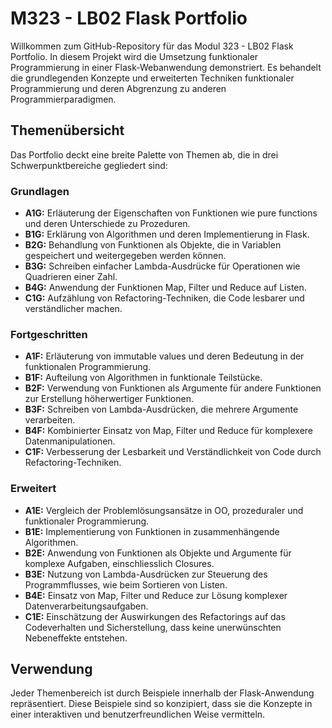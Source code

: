 # M323 - LB02 Flask Portfolio

Willkommen zum GitHub-Repository für das Modul 323 - LB02 Flask Portfolio. In diesem Projekt wird die Umsetzung funktionaler Programmierung in einer Flask-Webanwendung demonstriert. Es behandelt die grundlegenden Konzepte und erweiterten Techniken funktionaler Programmierung und deren Abgrenzung zu anderen Programmierparadigmen.

## Themenübersicht

Das Portfolio deckt eine breite Palette von Themen ab, die in drei Schwerpunktbereiche gegliedert sind:

### Grundlagen

- **A1G:** Erläuterung der Eigenschaften von Funktionen wie pure functions und deren Unterschiede zu Prozeduren.
- **B1G:** Erklärung von Algorithmen und deren Implementierung in Flask.
- **B2G:** Behandlung von Funktionen als Objekte, die in Variablen gespeichert und weitergegeben werden können.
- **B3G:** Schreiben einfacher Lambda-Ausdrücke für Operationen wie Quadrieren einer Zahl.
- **B4G:** Anwendung der Funktionen Map, Filter und Reduce auf Listen.
- **C1G:** Aufzählung von Refactoring-Techniken, die Code lesbarer und verständlicher machen.

### Fortgeschritten

- **A1F:** Erläuterung von immutable values und deren Bedeutung in der funktionalen Programmierung.
- **B1F:** Aufteilung von Algorithmen in funktionale Teilstücke.
- **B2F:** Verwendung von Funktionen als Argumente für andere Funktionen zur Erstellung höherwertiger Funktionen.
- **B3F:** Schreiben von Lambda-Ausdrücken, die mehrere Argumente verarbeiten.
- **B4F:** Kombinierter Einsatz von Map, Filter und Reduce für komplexere Datenmanipulationen.
- **C1F:** Verbesserung der Lesbarkeit und Verständlichkeit von Code durch Refactoring-Techniken.

### Erweitert

- **A1E:** Vergleich der Problemlösungsansätze in OO, prozeduraler und funktionaler Programmierung.
- **B1E:** Implementierung von Funktionen in zusammenhängende Algorithmen.
- **B2E:** Anwendung von Funktionen als Objekte und Argumente für komplexe Aufgaben, einschliesslich Closures.
- **B3E:** Nutzung von Lambda-Ausdrücken zur Steuerung des Programmflusses, wie beim Sortieren von Listen.
- **B4E:** Einsatz von Map, Filter und Reduce zur Lösung komplexer Datenverarbeitungsaufgaben.
- **C1E:** Einschätzung der Auswirkungen des Refactorings auf das Codeverhalten und Sicherstellung, dass keine unerwünschten Nebeneffekte entstehen.

## Verwendung

Jeder Themenbereich ist durch Beispiele innerhalb der Flask-Anwendung repräsentiert. Diese Beispiele sind so konzipiert, dass sie die Konzepte in einer interaktiven und benutzerfreundlichen Weise vermitteln.
